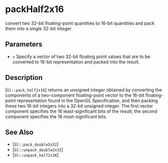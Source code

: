 # packHalf2x16
convert two 32-bit floating-point quantities to 16-bit quantities and
  pack them into a single 32-bit integer

## Parameters
- `v`
  Specify a vector of two 32-bit floating point values that are to be
  converted to 16-bit representation and packed into the result.

## Description
[`Gl::pack_half2x16`] returns an unsigned integer obtained by
  converting the components of a two-component floating-point vector to
  the 16-bit floating-point representation found in the OpenGL
  Specification, and then packing these two 16-bit integers into a
  32-bit unsigned integer. The first vector component specifies the 16
  least-significant bits of the result; the second component specifies
  the 16 most-significant bits.

## See Also
- [`Gl::pack_double2x32`]
- [`Gl::unpack_double2x32`]
- [`Gl::unpack_half2x16`]
